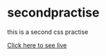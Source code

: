 # secondpractise
this is a second css practise

<a href="https://muhammetsalihaslan.github.io/secondpractise/" target="_blank">Click here to see live</a>

